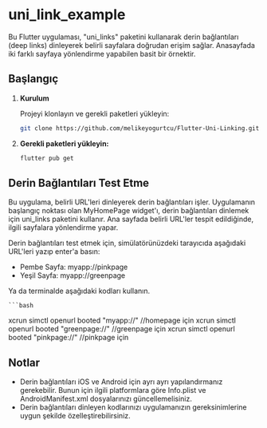 # uni_link_example

Bu Flutter uygulaması, "uni_links" paketini kullanarak derin bağlantıları (deep links) dinleyerek belirli sayfalara doğrudan erişim sağlar. Anasayfada iki farklı sayfaya yönlendirme yapabilen basit bir örnektir.
## Başlangıç

1. **Kurulum**
   
   Projeyi klonlayın ve gerekli paketleri yükleyin:
   ```bash
   git clone https://github.com/melikeyogurtcu/Flutter-Uni-Linking.git   
2. **Gerekli paketleri yükleyin:**

    ```bash
   flutter pub get

## Derin Bağlantıları Test Etme

Bu uygulama, belirli URL'leri dinleyerek derin bağlantıları işler. Uygulamanın başlangıç noktası olan MyHomePage widget'ı, derin bağlantıları dinlemek için uni_links paketini kullanır. Ana sayfada belirli URL'ler tespit edildiğinde, ilgili sayfalara yönlendirme yapar.

Derin bağlantıları test etmek için, simülatörünüzdeki tarayıcıda aşağıdaki URL'leri yazıp enter'a basın:

- Pembe Sayfa: myapp://pinkpage
- Yeşil Sayfa: myapp://greenpage

Ya da terminalde aşağıdaki kodları kullanın.

    ```bash
   xcrun simctl openurl booted "myapp://"  //homepage için
   xcrun simctl openurl booted "greenpage://"  //greenpage için
   xcrun simctl openurl booted "pinkpage://"  //pinkpage için
   




## Notlar

- Derin bağlantıları iOS ve Android için ayrı ayrı yapılandırmanız gerekebilir. Bunun için ilgili platformlara göre Info.plist ve AndroidManifest.xml dosyalarınızı güncellemelisiniz.
- Derin bağlantıları dinleyen kodlarınızı uygulamanızın gereksinimlerine uygun şekilde özelleştirebilirsiniz.
